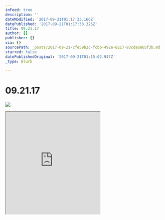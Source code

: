 ```yaml
---
inFeed: true
description: ''
dateModified: '2017-09-21T01:17:33.166Z'
datePublished: '2017-09-21T01:17:33.325Z'
title: 09.21.17
author: []
publisher: {}
via: {}
sourcePath: _posts/2017-09-21-cfe59b2c-fcbb-492e-8217-93cda6865f3b.md
starred: false
datePublishedOriginal: '2017-09-21T01:15:02.947Z'
_type: Blurb

---
```

# 09.21.17
![](https://the-grid-user-content.s3-us-west-2.amazonaws.com/820d02ba-cabc-471b-b067-7c58aabad90c.jpg)

<iframe src="https://the-grid.github.io/ed-userhtml/?g=eJwlzcsNAiEQANBWyBSwrDF4MMvevHmwBT6DkMBihiETu9doA-9tJZFrqKREzhbMZQWVsTwzWzifDKhBwUJmfo2r1iKyvPvk6XEJvWlsHqM27rg_ZL2l1kH9ON8pIln4Yq7WLmnWOgIhHvum_-P-AciJKdE" height="325" style=""></iframe>